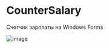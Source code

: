 # CounterSalary

Счетчик зарплаты на Windows Forms

![image](https://github.com/user-attachments/assets/53ffdad9-6d70-4431-a784-8144f03ee19e)
